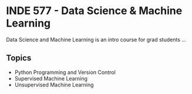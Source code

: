 # INDE 577 - Data Science & Machine Learning

Data Science and Machine Learning is an intro course for grad students ...

## Topics 

* Python Programming and Version Control
* Supervised Machine Learning
* Unsupervised Machine Learning